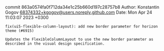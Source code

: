 commit 863a0574fa0f712da34e1c25b660d197c28757b8
Author: Konstantin Gogov <68374332+kgogov@users.noreply.github.com>
Date:   Mon Apr 24 11:03:07 2023 +0300

    fix(ui5-flexible-column-layout): add new border parameter for horizon theme (#6915)
    
    Updates the FlexibleColumnLayout to use the new border parameter as described in the visual design specification.
